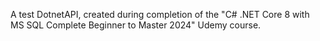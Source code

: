 A test DotnetAPI, created during completion of the 
"C# .NET Core 8 with MS SQL Complete Beginner to Master 2024" Udemy course.
